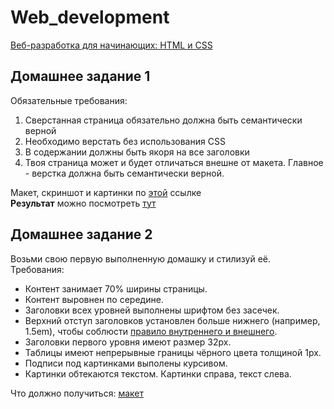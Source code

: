 # Web_development
[Веб-разработка для начинающих: HTML и CSS](https://stepik.org/course/38218/info)

## Домашнее задание 1

Обязательные требования:
1) Сверстанная страница обязательно должна быть семантически верной
2) Необходимо верстать без использования CSS
3) В содержании должны быть якоря на все заголовки
4) Твоя страница может и будет отличаться внешне от макета. Главное - верстка должна быть семантически верной.

Макет, скриншот и картинки по [этой](https://drive.google.com/open?id=1PWoLJnHDWB-gGCZV1Nlk9w0KnmvYwnYp) ссылке  
  **Результат** можно посмотреть [тут](https://annyswon.github.io/Web_development/%D0%97%D0%B0%D0%B4%D0%B0%D0%BD%D0%B8%D0%B5%201/)
  
## Домашнее задание 2

Возьми свою первую выполненную домашку и стилизуй её. Требования:
* Контент занимает 70% ширины страницы.
* Контент выровнен по середине.
* Заголовки всех уровней выполнены шрифтом без засечек.
* Верхний отступ заголовков установлен больше нижнего (например, 1.5em), чтобы соблюсти [правило внутреннего и внешнего](https://bureau.ru/bb/soviet/20140818/).
* Заголовки первого уровня имеют размер 32px.
* Таблицы имеют непрерывные границы чёрного цвета толщиной 1px.
* Подписи под картинками выполены курсивом.
* Картинки обтекаются текстом. Картинки справа, текст слева.

Что должно получиться: [макет](https://drive.google.com/file/d/1txYzFQzGfcwXjRX7wn307vzlvILDtLqF/view)<br>
